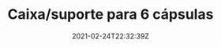 ---
title : "Caixa/suporte para 6 cápsulas"
date  : 2021-02-24T22:32:39Z
# meta description
description : "this is meta description"

weight: 1

images: 
- "images/products/capsules_6_blue.png"
- "images/products/capsules_6_red.png"

#XXX when creating product, give this files a name considering that it will be shown in the url

############################# banner ############################
banner:
  enable : true
  title  : "Acredita na Tecnologia , Faz a mudança"
  content: "Lorem ipsum dolor sit amet, consectetur adipisicing elit, sed do eiusmod tempor incididunt ut labore et dolore magna. Lorem ipsum dolor sit amet, consectetur adipisicing elit. Voluptas, modi fugit in veritatis labore perferendis. Minima hic at, nostrum nihil!"
  image : "images/showcase/showcase-2.jpeg"
  button:
   enable: false
   label : "Ver todos os Produtos"
   link  : "products"

############################# gallery ############################
gallery_buy:
  enable: true
  title: ""
  # product Price
  price         : "6.00"
  discount_price: "5.50"

  # product variation
  colors: ["azul","vermelho","cinzento"]
  sizes : ["3","6"]
  
  description: Faça as suas cápsulas de forma rápida e limpa. Consiga ainda armazenar as cápsulas dps de fechadas com esta caixa que inclui uma tampa para facilitar o transporte e armazenamento.

############################# Feature ############################
features:
  enable: true
  title : "Principais Características / O que o torna único? (Porque?)"
  items :
    # about product item loop
    - image  : "images/showcase/showcase-1.jpeg"
      title  : "Menos Esforço"
      content: "Prepare as suas cápsulas com menos esforço, fixando cada uma delas numa das cavidades em vez de a segurar com a mão."
      button:
        enable: false
        label : "Check Features"
        link  : "#"
        
    # about product item loop
    - image  : "images/showcase/showcase-2.jpeg"
      title  : "Ajude o Ambiente"
      content: "Recorremos a um material biodegradável para a produção, reduzindo o impacto negativo no ambiente."
      button:
        enable: false
        label : "Check Features"
        link  : "#"

    # about product item loop
    - image  : "images/showcase/showcase-3.jpeg"
      title  : "Poupe Tempo"
      content: "5x mais rápido prepara múltiplas cápsulas."
      button:
        enable: false
        label : "Check Features"
        link  : "#"
        
    # about product item loop
    - image  : "images/showcase/showcase-1.jpeg"
      title  : "Armazenamento e transporte"
      content: "Guarde várias cápsulas de forma segura, nesta nossa caixa desenhada à medida."
      button:
        enable: false
        label : "Check Features"
        link  : "#"


############################## Testimonial ##########################
testimonials:
  enable: false
  title : "O que andam a dizer"
  testimonial_item:
    # testimonial item loop
    - name       : "Jonathon Andrew"
      designation: "CEO, Themefisher"
      image      : "images/avater.png"
      content    : "Melhor compra da minha vida, nunca me vou arrepender, e acho que vou comprar mais destas caixas. São muito girss, recomendo!"
      
    # testimonial item loop
    - name       : "Jonathon Andrew"
      designation: "Alguém"
      image      : "images/avater.png"
      content    : "Não sei viver sem esta caixa."
      
    # testimonial item loop
    - name       : "Jonathon Andrew"
      designation: "Pessoa"
      image      : "images/avater.png"
      content    : "Lindo, mesmo."


draft: false
---